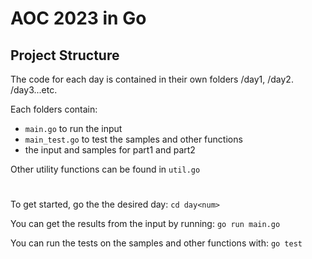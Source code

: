 # AOC 2023 in Go

## Project Structure
The code for each day is contained in their own folders /day1, /day2. /day3...etc.

Each folders contain:
-  `main.go` to run the input
-  `main_test.go` to test the samples and other functions
-  the input and samples for part1 and part2

Other utility functions can be found in `util.go`
#

To get started, go the the desired day:
`cd day<num>`

You can get the results from the input by running:
`go run main.go` 

You can run the tests on the samples and other functions with:
`go test`